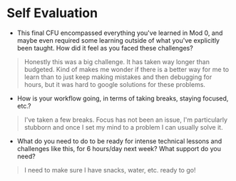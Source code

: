 # Self Evaluation

- This final CFU encompassed everything you've learned in Mod 0, and maybe even required some learning outside of what you've explicitly been taught. How did it feel as you faced these challenges?
> Honestly this was a big challenge. It has taken way longer than budgeted. Kind of makes me wonder if there is a better way for me to learn than to just keep making mistakes and then debugging for hours, but it was hard to google solutions for these problems.

- How is your workflow going, in terms of taking breaks, staying focused, etc.?
> I've taken a few breaks. Focus has not been an issue, I'm particularly stubborn and once I set my mind to a problem I can usually solve it.

- What do you need to do to be ready for intense technical lessons and challenges like this, for 6 hours/day next week? What support do you need?
>I need to make sure I have snacks, water, etc. ready to go!
